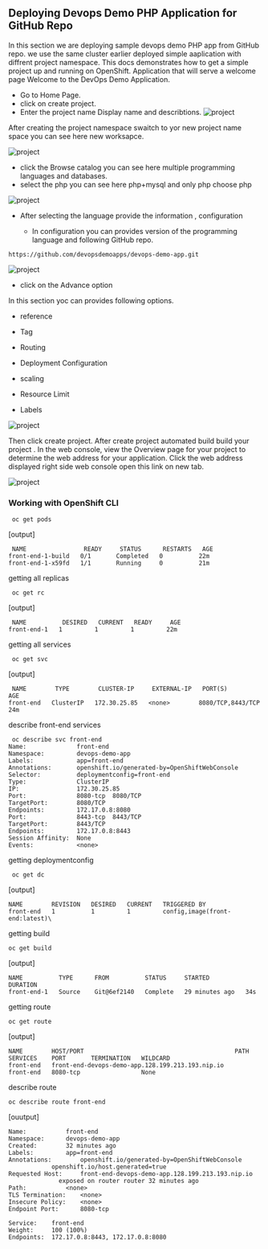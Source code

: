 ## Deploying Devops Demo PHP Application for GitHub Repo
In this section we are deploying sample devops demo PHP app from GitHub repo.
we use the same cluster earlier deployed simple aaplication with diffrent project namespace.
This docs demonstrates how to get a simple project up and running on OpenShift. Application that will serve a welcome page Welcome to the DevOps Demo Application.

* Go to Home Page.
* click on create project.
* Enter the project name Display name and describtions.
![project](images/php1.png)

After creating the project namespace swaitch to yor new project name space you can see here new worksapce.

![project](images/php2.png)

* click the Browse catalog you can see here multiple programming languages and databases.
* select the php you can see here php+mysql and only php choose php

![project](images/php3.png)

* After selecting the language provide the information ,
configuration

   * In configuration you can provides version of the programming language and following GitHub repo.

```
https://github.com/devopsdemoapps/devops-demo-app.git
```
![project](images/php4.png)

* click on the Advance option

In this section yoc can provides following options.
* reference

* Tag

* Routing

* Deployment Configuration

* scaling

* Resource Limit

* Labels

![project](images/php5.png)

 Then click create project. After create project automated build build your project .
 In the web console, view the Overview page for your project to determine the web address for your application. Click the web address displayed right side web console open this link on new tab.

 ![project](images/php10.png)


### Working with OpenShift CLI

```
 oc get pods
```

 [output]
```
 NAME                READY     STATUS      RESTARTS   AGE
front-end-1-build   0/1       Completed   0          22m
front-end-1-x59fd   1/1       Running     0          21m
```

 getting all replicas
```
 oc get rc
```
 [output]
```
 NAME          DESIRED   CURRENT   READY     AGE
front-end-1   1         1         1         22m
```

getting all services
```
 oc get svc
```

 [output]
```
 NAME        TYPE        CLUSTER-IP     EXTERNAL-IP   PORT(S)             AGE
front-end   ClusterIP   172.30.25.85   <none>        8080/TCP,8443/TCP   24m
```
 describe front-end services

```
 oc describe svc front-end
Name:              front-end
Namespace:         devops-demo-app
Labels:            app=front-end
Annotations:       openshift.io/generated-by=OpenShiftWebConsole
Selector:          deploymentconfig=front-end
Type:              ClusterIP
IP:                172.30.25.85
Port:              8080-tcp  8080/TCP
TargetPort:        8080/TCP
Endpoints:         172.17.0.8:8080
Port:              8443-tcp  8443/TCP
TargetPort:        8443/TCP
Endpoints:         172.17.0.8:8443
Session Affinity:  None
Events:            <none>
```

 getting deploymentconfig
```
 oc get dc
```
[output]
```
NAME        REVISION   DESIRED   CURRENT   TRIGGERED BY
front-end   1          1         1         config,image(front-end:latest)\

```

getting build
```
oc get build
```
[output]
```
NAME          TYPE      FROM          STATUS     STARTED          DURATION
front-end-1   Source    Git@6ef2140   Complete   29 minutes ago   34s

```
getting route
```
oc get route
```
[output]
```
NAME        HOST/PORT                                          PATH      SERVICES    PORT       TERMINATION   WILDCARD
front-end   front-end-devops-demo-app.128.199.213.193.nip.io             front-end   8080-tcp                 None
```
describe route
```
oc describe route front-end
```
[ouutput]
```
Name:			front-end
Namespace:		devops-demo-app
Created:		32 minutes ago
Labels:			app=front-end
Annotations:		openshift.io/generated-by=OpenShiftWebConsole
			openshift.io/host.generated=true
Requested Host:		front-end-devops-demo-app.128.199.213.193.nip.io
			  exposed on router router 32 minutes ago
Path:			<none>
TLS Termination:	<none>
Insecure Policy:	<none>
Endpoint Port:		8080-tcp

Service:	front-end
Weight:		100 (100%)
Endpoints:	172.17.0.8:8443, 172.17.0.8:8080

```
